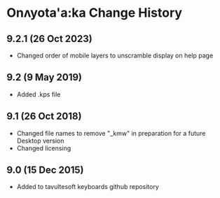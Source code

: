 Onʌyota'a:ka Change History
============================
9.2.1 (26 Oct 2023)
-----------------
* Changed order of mobile layers to unscramble display on help page

9.2 (9 May 2019)
-----------------
* Added .kps file

9.1 (26 Oct 2018)
-----------------
* Changed file names to remove "_kmw" in preparation for a future Desktop version
* Changed licensing

9.0 (15 Dec 2015)
-----------------

* Added to tavultesoft keyboards github repository

